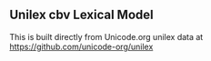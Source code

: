 Unilex cbv Lexical Model
----------------------

This is built directly from Unicode.org unilex data at
https://github.com/unicode-org/unilex
